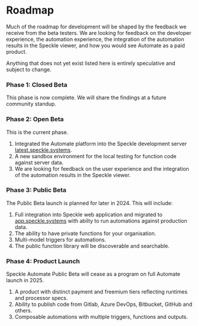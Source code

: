 # Roadmap

Much of the roadmap for development will be shaped by the feedback we receive from the beta testers. We are looking for feedback on the developer experience, the automation experience, the integration of the automation results in the Speckle viewer, and how you would see Automate as a paid product.

Anything that does not yet exist listed here is entirely speculative and subject to change.

### Phase 1: Closed Beta

This phase is now complete. We will share the findings at a future community standup. 

### Phase 2: Open Beta

This is the current phase. 
1. Integrated the Automate platform into the Speckle development server [latest.speckle.systems](https://latest.speckle.systems).
2. A new sandbox environment for the local testing for function code against server data.
3. We are looking for feedback on the user experience and the integration of the automation results in the Speckle viewer.

### Phase 3: Public Beta
The Public Beta launch is planned for later in 2024. This will include:
1. Full integration into Speckle web application and migrated to [app.speckle.systems](https://app.speckle.systems) with abilty to run automations against production data.
2. The ability to have private functions for your organisation.
3. Multi-model triggers for automations.
4. The public function library will be discoverable and searchable.
   
### Phase 4: Product Launch

Speckle Automate Public Beta will cease as a program on full Automate launch in 2025. 
1. A product with distinct payment and freemium tiers reflecting runtimes and processor specs.
2. Ability to publish code from Gitlab, Azure DevOps, Bitbucket, GitHub and others.
3. Composable automations with multiple triggers, functions and outputs.